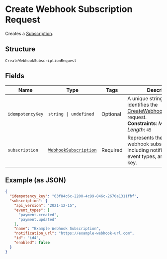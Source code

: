 <!-- Optimized: 2025-10-06 -->
<!-- RPM: 1.6.2.1.1.6.2.1_create-webhook-subscription-request_20251006 -->
<!-- Session: E2E RPM DNA Application -->
<!-- AOM: RND (Reggie & Dro) -->
<!-- COI: TECHNOLOGY -->
<!-- RPM: HIGH -->
<!-- ACTION: BUILD -->

# Create Webhook Subscription Request

Creates a [Subscription](../../doc/models/webhook-subscription.md).

## Structure

`CreateWebhookSubscriptionRequest`

## Fields

| Name | Type | Tags | Description |
|  --- | --- | --- | --- |
| `idempotencyKey` | `string \| undefined` | Optional | A unique string that identifies the [CreateWebhookSubscription](api-endpoint:WebhookSubscriptions-CreateWebhookSubscription) request.<br>**Constraints**: *Maximum Length*: `45` |
| `subscription` | [`WebhookSubscription`](../../doc/models/webhook-subscription.md) | Required | Represents the details of a webhook subscription, including notification URL,<br>event types, and signature key. |

## Example (as JSON)

```json
{
  "idempotency_key": "63f84c6c-2200-4c99-846c-2670a1311fbf",
  "subscription": {
    "api_version": "2021-12-15",
    "event_types": [
      "payment.created",
      "payment.updated"
    ],
    "name": "Example Webhook Subscription",
    "notification_url": "https://example-webhook-url.com",
    "id": "id4",
    "enabled": false
  }
}
```

